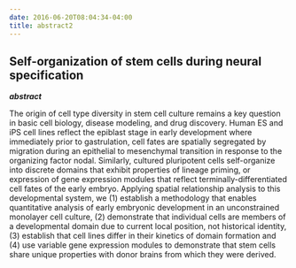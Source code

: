 ```yaml
---
date: 2016-06-20T08:04:34-04:00
title: abstract2
---
```


## Self-organization of stem cells during neural specification

***abstract***

The origin of cell type diversity in stem cell culture remains a key question in basic cell biology, disease modeling, and drug discovery. Human ES and iPS cell lines reflect the epiblast stage in early development where immediately prior to gastrulation, cell fates are spatially segregated by migration during an epithelial to mesenchymal transition in response to the organizing factor nodal. Similarly, cultured pluripotent cells self-organize into discrete domains that exhibit properties of lineage priming, or expression of gene expression modules that reflect terminally-differentiated cell fates of the early embryo. Applying spatial relationship analysis to this developmental system, we (1) establish a methodology that enables quantitative analysis of early embryonic development in an unconstrained monolayer cell culture, (2) demonstrate that individual cells are members of a developmental domain due to current local position, not historical identity, (3) establish that cell lines differ in their kinetics of domain formation and (4) use variable gene expression modules to demonstrate that stem cells share unique properties with donor brains from which they were derived.
